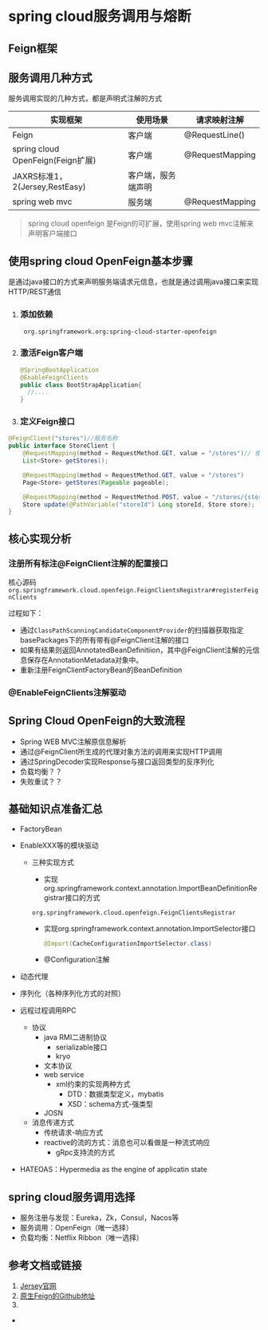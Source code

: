 # spring cloud服务调用与熔断



## Feign框架



## 服务调用几种方式

服务调用实现的几种方式，都是声明式注解的方式

| 实现框架                          | 使用场景           | 请求映射注解    |
| --------------------------------- | ------------------ | --------------- |
| Feign                             | 客户端             | @RequestLine()  |
| spring cloud OpenFeign(Feign扩展) | 客户端             | @RequestMapping |
| JAXRS标准1，2(Jersey,RestEasy)    | 客户端，服务端声明 |                 |
| spring web mvc                    | 服务端             | @RequestMapping |



> spring cloud openfeign 是Feign的可扩展，使用spring web mvc注解来声明客户端接口



## 使用spring cloud OpenFeign基本步骤

是通过java接口的方式来声明服务端请求元信息，也就是通过调用java接口来实现HTTP/REST通信

1. ### 添加依赖

   ``` org.springframework.org:spring-cloud-starter-openfeign```

2. ### 激活Feign客户端

   ```java
   @SpringBootApplication
   @EnableFeignClients
   public class BootStrapApplication{
     //....
   }
   ```

   

3. ### 定义Feign接口

```java
@FeignClient("stores")//服务名称
public interface StoreClient {
    @RequestMapping(method = RequestMethod.GET, value = "/stores")// 使用mvc注解定义服务请求元信息
    List<Store> getStores();

    @RequestMapping(method = RequestMethod.GET, value = "/stores")
    Page<Store> getStores(Pageable pageable);

    @RequestMapping(method = RequestMethod.POST, value = "/stores/{storeId}", consumes = "application/json")
    Store update(@PathVariable("storeId") Long storeId, Store store);
}
```



## 核心实现分析

### 注册所有标注@FeignClient注解的配置接口

核心源码```org.springframework.cloud.openfeign.FeignClientsRegistrar#registerFeignClients```

过程如下：

- 通过```ClassPathScanningCandidateComponentProvider```的扫描器获取指定basePackages下的所有带有@FeignClient注解的接口
- 如果有结果则返回AnnotatedBeanDefinitiion，其中@FeignClient注解的元信息保存在AnnotationMetadata对象中。
- 重新注册FeignClientFactoryBean的BeanDefinition

### @EnableFeignClients注解驱动



## Spring Cloud OpenFeign的大致流程

- Spring WEB MVC注解原信息解析
- 通过@FeignClient所生成的代理对象方法的调用来实现HTTP调用
- 通过SpringDecoder实现Response与接口返回类型的反序列化
- 负载均衡？？
- 失败重试？？



## 基础知识点准备汇总

- FactoryBean

- EnableXXX等的模块驱动

  - 三种实现方式

    - 实现org.springframework.context.annotation.ImportBeanDefinitionRegistrar接口的方式

    ```org.springframework.cloud.openfeign.FeignClientsRegistrar```

    - 实现org.springframework.context.annotation.ImportSelector接口

      ```java
      @Import(CacheConfigurationImportSelector.class)
      ```

    - @Configuration注解

- 动态代理

- 序列化（各种序列化方式的对照）

- 远程过程调用RPC
  - 协议
    - java RMI二进制协议
      - serializable接口
      - kryo
    - 文本协议
    - web service
      - xml约束的实现两种方式
        - DTD：数据类型定义，mybatis
        - XSD：schema方式-强类型
    - JOSN
  - 消息传递方式
    - 传统请求-响应方式
    - reactive的流的方式：消息也可以看做是一种流式响应
      - gRpc支持流的方式

- HATEOAS：Hypermedia as the engine of applicatin state



## spring cloud服务调用选择

- 服务注册与发现：Eureka，Zk，Consul，Nacos等
- 服务调用：OpenFeign（唯一选择）
- 负载均衡：Netflix Ribbon（唯一选择）





## 参考文档或链接

1. [Jersey官网](https://eclipse-ee4j.github.io/jersey/)
2. [原生Feign的Github地址](https://github.com/OpenFeign/feign)
3. 





- 

